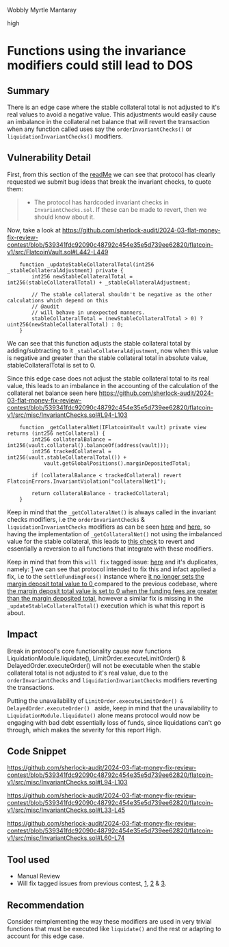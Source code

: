 Wobbly Myrtle Mantaray

high

# Functions using the invariance modifiers could still lead to DOS


## Summary

There is an edge case where the stable collateral total is not adjusted to it's real values to avoid a negative value. This adjustments would easily cause an imbalance in the collateral net balance that will revert the transaction when any function called uses say the `orderInvariantChecks()` or `liquidationInvariantChecks()` modifiers.

## Vulnerability Detail

First, from this section of the [readMe](https://github.com/sherlock-audit/2024-03-flat-money-fix-review-contest?tab=readme-ov-file#q-should-potential-issues-like-broken-assumptions-about-function-behavior-be-reported-if-they-could-pose-risks-in-future-integrations-even-if-they-might-not-be-an-issue-in-the-context-of-the-scope-if-yes-can-you-elaborate-on-propertiesinvariants-that-should-hold) we can see that protocol has clearly requested we submit bug ideas that break the invariant checks, to quote them:

> - The protocol has hardcoded invariant checks in `InvariantChecks.sol`. If these can be made to revert, then we should know about it.

Now, take a look at https://github.com/sherlock-audit/2024-03-flat-money-fix-review-contest/blob/539341fdc92090c48792c454e35e5d739ee62820/flatcoin-v1/src/FlatcoinVault.sol#L442-L449

```solidity
    function _updateStableCollateralTotal(int256 _stableCollateralAdjustment) private {
        int256 newStableCollateralTotal = int256(stableCollateralTotal) + _stableCollateralAdjustment;

        // The stable collateral shouldn't be negative as the other calculations which depend on this
        // @audit
        // will behave in unexpected manners.
        stableCollateralTotal = (newStableCollateralTotal > 0) ? uint256(newStableCollateralTotal) : 0;
    }

```

We can see that this function adjusts the stable collateral total by adding/subtracting to it `_stableCollateralAdjustment`, now when this value is negative and greater than the stable collateral total in absolute value, stableCollateralTotal is set to 0.

Since this edge case does not adjust the stable collateral total to its real value, this leads to an imbalance in the accounting of the calculation of the collateral net balance seen here https://github.com/sherlock-audit/2024-03-flat-money-fix-review-contest/blob/539341fdc92090c48792c454e35e5d739ee62820/flatcoin-v1/src/misc/InvariantChecks.sol#L94-L103

```solidity
    function _getCollateralNet(IFlatcoinVault vault) private view returns (int256 netCollateral) {
        int256 collateralBalance = int256(vault.collateral().balanceOf(address(vault)));
        int256 trackedCollateral = int256(vault.stableCollateralTotal()) +
            vault.getGlobalPositions().marginDepositedTotal;

        if (collateralBalance < trackedCollateral) revert FlatcoinErrors.InvariantViolation("collateralNet1");

        return collateralBalance - trackedCollateral;
    }

```

Keep in mind that the `_getCollateralNet()` is always called in the invariant checks modifiers, i.e the `orderInvariantChecks` & `liquidationInvariantChecks` modifiers as can be seen [here](https://github.com/sherlock-audit/2024-03-flat-money-fix-review-contest/blob/539341fdc92090c48792c454e35e5d739ee62820/flatcoin-v1/src/misc/InvariantChecks.sol#L60-L74) and [here](https://github.com/sherlock-audit/2024-03-flat-money-fix-review-contest/blob/539341fdc92090c48792c454e35e5d739ee62820/flatcoin-v1/src/misc/InvariantChecks.sol#L33-L45), so having the implementation of `_getCollateralNet()` not using the imbalanced value for the stable collateral, this leads to [this check](https://github.com/sherlock-audit/2024-03-flat-money-fix-review-contest/blob/539341fdc92090c48792c454e35e5d739ee62820/flatcoin-v1/src/misc/InvariantChecks.sol#L98-L100) to revert and essentially a reversion to all functions that integrate with these modifiers.

Keep in mind that from this `will fix` tagged issue: [here](https://github.com/sherlock-audit/2023-12-flatmoney-judging/issues?q=is%3Aissue+is%3Aopen+Long+trader%27s+deposited+margin+can+be+wiped+out) and it's duplicates, namely: [1](https://github.com/sherlock-audit/2023-12-flatmoney-judging/issues?q=is%3Aissue+DoS+for+functions+with+invariant+modifiers+is%3Aclosed) we can see that protocol intended to fix this and infact applied a fix, i.e to the `settleFundingFees()` instance where [it no longer sets the margin deposit total value to 0 ](https://github.com/sherlock-audit/2024-03-flat-money-fix-review-contest/blob/539341fdc92090c48792c454e35e5d739ee62820/flatcoin-v1/src/FlatcoinVault.sol#L238-L242) compared to the previous codebase, where [the margin deposit total value is set to 0 when the funding fees are greater than the margin deposited total](https://github.com/sherlock-audit/2023-12-flatmoney/blob/main/flatcoin-v1/src/FlatcoinVault.sol#L230-L234), however a similar fix is missing in the `_updateStableCollateralTotal()` execution which is what this report is about.

## Impact

Break in protocol's core functionality cause now functions LiquidationModule.liquidate(), LimitOrder.executeLimitOrder() & DelayedOrder.executeOrder() will not be executable when the stable collateral total is not adjusted to it's real value, due to the `orderInvariantChecks` and `liquidationInvariantChecks` modifiers reverting the transactions.

Putting the unavailability of `LimitOrder.executeLimitOrder() & DelayedOrder.executeOrder() ` aside, keep in mind that the unavailability to `LiquidationModule.liquidate()` alone means protocol would now be engaging with bad debt essentially loss of funds, since liquidations can't go through, which makes the severity for this report High.

## Code Snippet

https://github.com/sherlock-audit/2024-03-flat-money-fix-review-contest/blob/539341fdc92090c48792c454e35e5d739ee62820/flatcoin-v1/src/misc/InvariantChecks.sol#L94-L103

https://github.com/sherlock-audit/2024-03-flat-money-fix-review-contest/blob/539341fdc92090c48792c454e35e5d739ee62820/flatcoin-v1/src/misc/InvariantChecks.sol#L33-L45

https://github.com/sherlock-audit/2024-03-flat-money-fix-review-contest/blob/539341fdc92090c48792c454e35e5d739ee62820/flatcoin-v1/src/misc/InvariantChecks.sol#L60-L74

## Tool used

- Manual Review
- Will fix tagged issues from previous contest, [1](https://github.com/sherlock-audit/2023-12-flatmoney-judging/issues?q=is%3Aissue+is%3Aopen+Long+trader%27s+deposited+margin+can+be+wiped+out), [2](https://github.com/sherlock-audit/2023-12-flatmoney-judging/issues?q=is%3Aissue+DoS+for+functions+with+invariant+modifiers+is%3Aclosed) & [3](https://github.com/sherlock-audit/2023-12-flatmoney-judging/issues?q=is%3Aissue+User+can+abuse+of+settleFundingFees+method+to+prevent+being+liquidated+is%3Aclosed).

## Recommendation

Consider reimplementing the way these modifiers are used in very trivial functions that must be executed like `liquidate()` and the rest or adapting to account for this edge case.